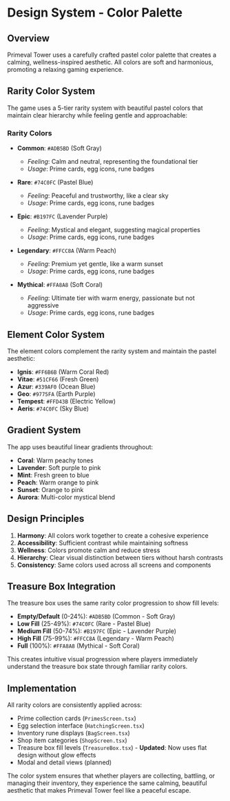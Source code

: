 # Design System - Color Palette

## Overview
Primeval Tower uses a carefully crafted pastel color palette that creates a calming, wellness-inspired aesthetic. All colors are soft and harmonious, promoting a relaxing gaming experience.

## Rarity Color System

The game uses a 5-tier rarity system with beautiful pastel colors that maintain clear hierarchy while feeling gentle and approachable:

### **Rarity Colors**
- **Common**: `#ADB5BD` (Soft Gray)
  - *Feeling*: Calm and neutral, representing the foundational tier
  - *Usage*: Prime cards, egg icons, rune badges
  
- **Rare**: `#74C0FC` (Pastel Blue) 
  - *Feeling*: Peaceful and trustworthy, like a clear sky
  - *Usage*: Prime cards, egg icons, rune badges
  
- **Epic**: `#B197FC` (Lavender Purple)
  - *Feeling*: Mystical and elegant, suggesting magical properties
  - *Usage*: Prime cards, egg icons, rune badges
  
- **Legendary**: `#FFCC8A` (Warm Peach)
  - *Feeling*: Premium yet gentle, like a warm sunset
  - *Usage*: Prime cards, egg icons, rune badges
  
- **Mythical**: `#FFA8A8` (Soft Coral)
  - *Feeling*: Ultimate tier with warm energy, passionate but not aggressive
  - *Usage*: Prime cards, egg icons, rune badges

## Element Color System

The element colors complement the rarity system and maintain the pastel aesthetic:

- **Ignis**: `#FF6B6B` (Warm Coral Red)
- **Vitae**: `#51CF66` (Fresh Green)
- **Azur**: `#339AF0` (Ocean Blue)
- **Geo**: `#9775FA` (Earth Purple)
- **Tempest**: `#FFD43B` (Electric Yellow)
- **Aeris**: `#74C0FC` (Sky Blue)

## Gradient System

The app uses beautiful linear gradients throughout:

- **Coral**: Warm peachy tones
- **Lavender**: Soft purple to pink
- **Mint**: Fresh green to blue
- **Peach**: Warm orange to pink
- **Sunset**: Orange to pink
- **Aurora**: Multi-color mystical blend

## Design Principles

1. **Harmony**: All colors work together to create a cohesive experience
2. **Accessibility**: Sufficient contrast while maintaining softness
3. **Wellness**: Colors promote calm and reduce stress
4. **Hierarchy**: Clear visual distinction between tiers without harsh contrasts
5. **Consistency**: Same colors used across all screens and components

## Treasure Box Integration

The treasure box uses the same rarity color progression to show fill levels:

- **Empty/Default** (0-24%): `#ADB5BD` (Common - Soft Gray)
- **Low Fill** (25-49%): `#74C0FC` (Rare - Pastel Blue) 
- **Medium Fill** (50-74%): `#B197FC` (Epic - Lavender Purple)
- **High Fill** (75-99%): `#FFCC8A` (Legendary - Warm Peach)
- **Full** (100%): `#FFA8A8` (Mythical - Soft Coral)

This creates intuitive visual progression where players immediately understand the treasure box state through familiar rarity colors.

## Implementation

All rarity colors are consistently applied across:
- Prime collection cards (`PrimesScreen.tsx`)
- Egg selection interface (`HatchingScreen.tsx`) 
- Inventory rune displays (`BagScreen.tsx`)
- Shop item categories (`ShopScreen.tsx`)
- Treasure box fill levels (`TreasureBox.tsx`) - **Updated**: Now uses flat design without glow effects
- Modal and detail views (planned)

The color system ensures that whether players are collecting, battling, or managing their inventory, they experience the same calming, beautiful aesthetic that makes Primeval Tower feel like a peaceful escape. 